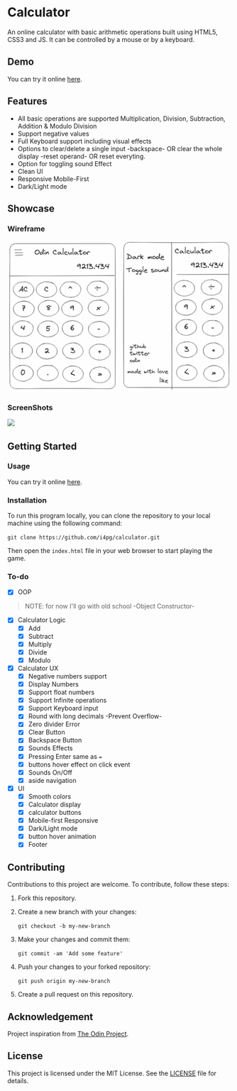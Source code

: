 # Calculator

An online calculator with basic arithmetic operations built using HTML5, CSS3 and JS. It can be controlled by a mouse or by a keyboard.

## Demo

You can try it online [here](https://i4pg.github.io/calculator).

## Features

*   All basic operations are supported Multiplication, Division, Subtraction, Addition & Modulo Division
*   Support negative values
*   Full Keyboard support including visual effects
*   Options to clear/delete a single input -backspace- OR clear the whole display -reset operand- OR reset everyting.
*   Option for toggling sound Effect
*   Clean UI
*   Responsive Mobile-First
*   Dark/Light mode

## Showcase

### Wireframe

![](./src/image/wireframe/Untitled-2023-06-07-1555.png)

### ScreenShots

![](./src/image/ezgif.com-gif-maker.gif)

## Getting Started

### Usage

You can try it online [here](https://i4pg.github.io/calculator).

### Installation

To run this program locally, you can clone the repository to your local machine using the following command:

`git clone https://github.com/i4pg/calculator.git`

Then open the `index.html` file in your web browser to start playing the game.

### To-do


- [x] OOP 
> NOTE: for now I'll go with old school -Object Constructor-
- [x] Calculator Logic
    - [x] Add
    - [x] Subtract
    - [x] Multiply
    - [x] Divide
    - [x] Modulo
- [x] Calculator UX
    - [x] Negative numbers support 
    - [x] Display Numbers
    - [x] Support float numbers
    - [x] Support Infinite operations
    - [x] Support Keyboard input
    - [x] Round with long decimals -Prevent Overflow-
    - [x] Zero divider Error
    - [x] Clear Button
    - [x] Backspace Button
    - [x] Sounds Effects
    - [x] Pressing Enter same as `=` 
    - [x] buttons hover effect on click event
    - [x] Sounds On/Off
    - [x] aside navigation
- [x] UI
    - [x] Smooth colors
    - [x] Calculator display
    - [x] calculator buttons
    - [x] Mobile-first Responsive
    - [x] Dark/Light mode
    - [x] button hover animation
    - [x] Footer

## Contributing

Contributions to this project are welcome. To contribute, follow these steps:

1.  Fork this repository.
    
2.  Create a new branch with your changes:
    
    `git checkout -b my-new-branch`
3.  Make your changes and commit them:
    
    `git commit -am 'Add some feature'`
4.  Push your changes to your forked repository:
    
    `git push origin my-new-branch`
5.  Create a pull request on this repository.
    
## Acknowledgement

Project inspiration from [The Odin Project](https://www.theodinproject.com).

## License

This project is licensed under the MIT License. See the [LICENSE](LICENSE) file for details.
